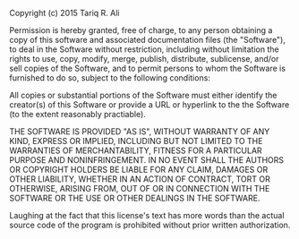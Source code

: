 Copyright (c) 2015 Tariq R. Ali

 Permission is hereby granted, free of charge, to any person obtaining a copy of this software and associated documentation files (the "Software"), to deal in the Software without restriction, including without limitation the rights to use, copy, modify, merge, publish, distribute, sublicense, and/or sell copies of the Software, and to permit persons to whom the Software is furnished to do so, subject to the following conditions:

 All copies or substantial portions of the Software must either identify the creator(s) of this Software or provide a URL or hyperlink to the the Software (to the extent reasonably practiable).

THE SOFTWARE IS PROVIDED "AS IS", WITHOUT WARRANTY OF ANY KIND, EXPRESS OR IMPLIED, INCLUDING BUT NOT LIMITED TO THE WARRANTIES OF MERCHANTABILITY, FITNESS FOR A PARTICULAR PURPOSE AND NONINFRINGEMENT. IN NO EVENT SHALL THE AUTHORS OR COPYRIGHT HOLDERS BE LIABLE FOR ANY CLAIM, DAMAGES OR OTHER LIABILITY, WHETHER IN AN ACTION OF CONTRACT, TORT OR OTHERWISE, ARISING FROM, OUT OF OR IN CONNECTION WITH THE SOFTWARE OR THE USE OR OTHER DEALINGS IN THE SOFTWARE.

Laughing at the fact that this license's text has more words than the actual source code of the program is prohibited without prior written authorization.